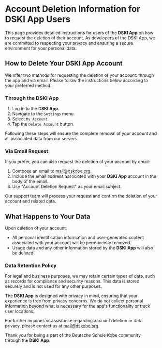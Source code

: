 # Account Deletion Information for DSKI App Users

This page provides detailed instructions for users of the **DSKI App** on how to request the deletion of their account. As developers of the DSKI App, we are committed to respecting your privacy and ensuring a secure environment for your personal data.

## How to Delete Your DSKI App Account

We offer two methods for requesting the deletion of your account: through the app and via email. Please follow the instructions below according to your preferred method.

### Through the DSKI App

1. Log in to the **DSKI App**.
2. Navigate to the `Settings` menu.
3. Select `My Account`.
4. Tap the `Delete Account` button.

Following these steps will ensure the complete removal of your account and all associated data from our servers.

### Via Email Request

If you prefer, you can also request the deletion of your account by email:

1. Compose an email to [mail@dskobe.org](mailto:mail@dskobe.org).
2. Include the email address associated with your **DSKI App** account in the body of the email.
3. Use "Account Deletion Request" as your email subject.

Our support team will process your request and confirm the deletion of your account and related data.

## What Happens to Your Data

Upon deletion of your account:

- All personal identification information and user-generated content associated with your account will be permanently removed.
- Usage data and any other information stored by the **DSKI App** will also be deleted.

### Data Retention Policy

For legal and business purposes, we may retain certain types of data, such as records for compliance and security reasons. This data is stored securely and is not used for any other purposes.

The **DSKI App** is designed with privacy in mind, ensuring that your experience is free from privacy concerns. We do not collect personal information beyond what is necessary for the app's functionality or track user locations.

For further inquiries or assistance regarding account deletion or data privacy, please contact us at [mail@dskobe.org](mailto:mail@dskobe.org).

Thank you for being a part of the Deutsche Schule Kobe community through the **DSKI App**.
